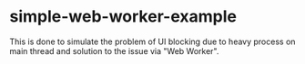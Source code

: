 # simple-web-worker-example
This is done to simulate the problem of UI blocking due to heavy process on main thread and solution to the issue via "Web Worker".
